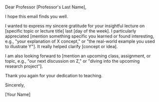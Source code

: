 Dear Professor [Professor's Last Name],

I hope this email finds you well.

I wanted to express my sincere gratitude for your insightful lecture on [specific topic or lecture title] last [day of the week]. I particularly appreciated [mention something specific you learned or found interesting, e.g., "your explanation of X concept," or "the real-world example you used to illustrate Y"]. It really helped clarify [concept or idea].

I am also looking forward to [mention an upcoming class, assignment, or topic, e.g., "our next discussion on Z," or "diving into the upcoming research project"].

Thank you again for your dedication to teaching.

Sincerely,

[Your Name]